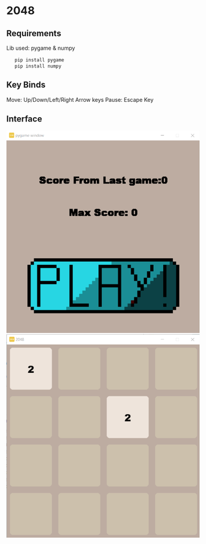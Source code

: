 # 2048

## Requirements
Lib used: pygame & numpy
```
   pip install pygame
   pip install numpy
```


## Key Binds
Move: Up/Down/Left/Right Arrow keys
Pause: Escape Key

## Interface
![](Interface.png)
<br />
![](game.png)

